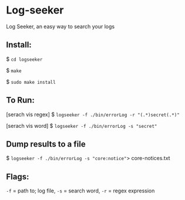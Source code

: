 # Log-seeker
Log Seeker, an easy way to search your logs

## Install:

$ `cd logseeker`

$ `make`

$ `sudo make install`



## To Run:

[serach vis regex] $ `logseeker -f ./bin/errorLog -r "(.*)secret(.*)"`

[serach vis word] $ `logseeker -f ./bin/errorLog -s "secret"`

## Dump results to a file

$ `logseeker -f ./bin/errorLog -s "core:notice"`> core-notices.txt

## Flags:

`-f` = path to; log file, `-s` = search word, `-r` = regex expression
